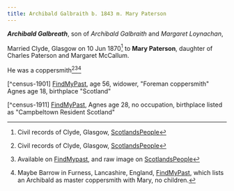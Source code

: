 ```yaml
---
title: Archibald Galbraith b. 1843 m. Mary Paterson
---
```

***Archibald Galbreath***, son of *Archibald Galbraith* and *Margaret Loynachan*,

Married Clyde, Glasgow on 10 Jun 1870[^marriage-paterson] to **Mary Paterson**, daughter of Charles Paterson and Margaret McCallum.

He was a coppersmith[^marriage-paterson][^census-1871][^census-1881]

[^marriage-paterson]: Civil records of Clyde, Glasgow, [ScotlandsPeople](https://www.scotlandspeople.gov.uk/view-image/nrs_stat_marriages/6895308)

[^census-1871]:  Available on [FindMypast](https://www.findmypast.com/transcript?id=GBC%2F1871%2F0024906490), and raw image on [ScotlandsPeople](https://www.scotlandspeople.gov.uk/view-image/nrs_census/10682619?image=10&return_row=0)

[^census-1881]: Maybe Barrow in Furness, Lancashire, England,  [FindMyPast](https://www.findmypast.com/transcript?id=GBC%2F1881%2F0019831138), which lists an Archibald as  master coppersmith with Mary, no children.

[^census-1891]:  Furness, Lancashire, England,  [FindMyPast](https://www.findmypast.com/transcript?id=GBC%2F1891%2F0024095495). "Coppersmith and plumber",  New wife age 23 "Emily" and one child Agnes, age 8, birthplace "Scotland"

[^census-1901]  [FindMyPast](https://www.findmypast.com/transcript?id=GBC/1901/0023673181), age 56, widower, "Foreman coppersmith"  Agnes age 18, birthplace "Scotland"

[^census-1911] [FindMyPast](https://www.findmypast.com/transcript?id=GBC/1911/RG14/25651/0323/12&expand=true), Agnes age 28, no occupation, birthplace listed as "Campbeltown Resident Scotland"
